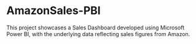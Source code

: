 # AmazonSales-PBI
This project showcases a Sales Dashboard developed using Microsoft Power BI, with the underlying data reflecting sales figures from Amazon.

